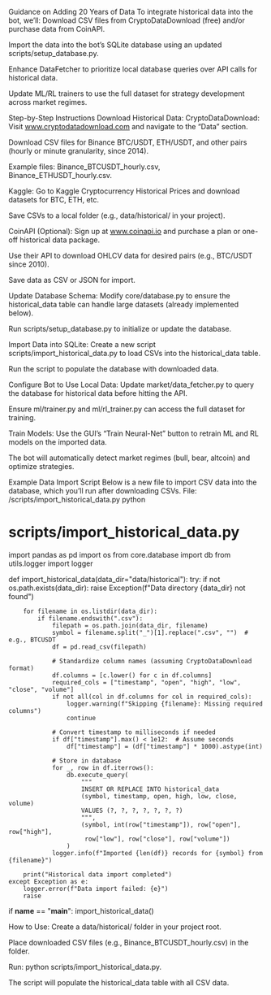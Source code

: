 Guidance on Adding 20 Years of Data
To integrate historical data into the bot, we’ll:
Download CSV files from CryptoDataDownload (free) and/or purchase data from CoinAPI.

Import the data into the bot’s SQLite database using an updated scripts/setup_database.py.

Enhance DataFetcher to prioritize local database queries over API calls for historical data.

Update ML/RL trainers to use the full dataset for strategy development across market regimes.

Step-by-Step Instructions
Download Historical Data:
CryptoDataDownload:
Visit www.cryptodatadownload.com and navigate to the “Data” section.

Download CSV files for Binance BTC/USDT, ETH/USDT, and other pairs (hourly or minute granularity, since 2014).

Example files: Binance_BTCUSDT_hourly.csv, Binance_ETHUSDT_hourly.csv.

Kaggle:
Go to Kaggle Cryptocurrency Historical Prices and download datasets for BTC, ETH, etc.

Save CSVs to a local folder (e.g., data/historical/ in your project).

CoinAPI (Optional):
Sign up at www.coinapi.io and purchase a plan or one-off historical data package.

Use their API to download OHLCV data for desired pairs (e.g., BTC/USDT since 2010).

Save data as CSV or JSON for import.

Update Database Schema:
Modify core/database.py to ensure the historical_data table can handle large datasets (already implemented below).

Run scripts/setup_database.py to initialize or update the database.

Import Data into SQLite:
Create a new script scripts/import_historical_data.py to load CSVs into the historical_data table.

Run the script to populate the database with downloaded data.

Configure Bot to Use Local Data:
Update market/data_fetcher.py to query the database for historical data before hitting the API.

Ensure ml/trainer.py and ml/rl_trainer.py can access the full dataset for training.

Train Models:
Use the GUI’s “Train Neural-Net” button to retrain ML and RL models on the imported data.

The bot will automatically detect market regimes (bull, bear, altcoin) and optimize strategies.

Example Data Import Script
Below is a new file to import CSV data into the database, which you’ll run after downloading CSVs.
File: /scripts/import_historical_data.py
python

# scripts/import_historical_data.py
import pandas as pd
import os
from core.database import db
from utils.logger import logger

def import_historical_data(data_dir="data/historical"):
    try:
        if not os.path.exists(data_dir):
            raise Exception(f"Data directory {data_dir} not found")
        
        for filename in os.listdir(data_dir):
            if filename.endswith(".csv"):
                filepath = os.path.join(data_dir, filename)
                symbol = filename.split("_")[1].replace(".csv", "")  # e.g., BTCUSDT
                df = pd.read_csv(filepath)
                
                # Standardize column names (assuming CryptoDataDownload format)
                df.columns = [c.lower() for c in df.columns]
                required_cols = ["timestamp", "open", "high", "low", "close", "volume"]
                if not all(col in df.columns for col in required_cols):
                    logger.warning(f"Skipping {filename}: Missing required columns")
                    continue
                
                # Convert timestamp to milliseconds if needed
                if df["timestamp"].max() < 1e12:  # Assume seconds
                    df["timestamp"] = (df["timestamp"] * 1000).astype(int)
                
                # Store in database
                for _, row in df.iterrows():
                    db.execute_query(
                        """
                        INSERT OR REPLACE INTO historical_data
                        (symbol, timestamp, open, high, low, close, volume)
                        VALUES (?, ?, ?, ?, ?, ?, ?)
                        """,
                        (symbol, int(row["timestamp"]), row["open"], row["high"],
                         row["low"], row["close"], row["volume"])
                    )
                logger.info(f"Imported {len(df)} records for {symbol} from {filename}")
        
        print("Historical data import completed")
    except Exception as e:
        logger.error(f"Data import failed: {e}")
        raise

if __name__ == "__main__":
    import_historical_data()

How to Use:
Create a data/historical/ folder in your project root.

Place downloaded CSV files (e.g., Binance_BTCUSDT_hourly.csv) in the folder.

Run: python scripts/import_historical_data.py.

The script will populate the historical_data table with all CSV data.

